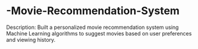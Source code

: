 # -Movie-Recommendation-System
Description: Built a personalized movie recommendation system using Machine Learning algorithms to suggest movies based on user preferences and viewing history.
